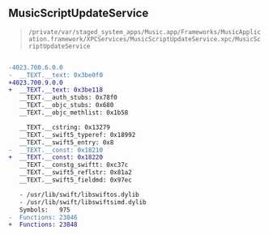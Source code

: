 ## MusicScriptUpdateService

> `/private/var/staged_system_apps/Music.app/Frameworks/MusicApplication.framework/XPCServices/MusicScriptUpdateService.xpc/MusicScriptUpdateService`

```diff

-4023.700.6.0.0
-  __TEXT.__text: 0x3be0f0
+4023.700.9.0.0
+  __TEXT.__text: 0x3be118
   __TEXT.__auth_stubs: 0x78f0
   __TEXT.__objc_stubs: 0x680
   __TEXT.__objc_methlist: 0x1b58

   __TEXT.__cstring: 0x13279
   __TEXT.__swift5_typeref: 0x18992
   __TEXT.__swift5_entry: 0x8
-  __TEXT.__const: 0x18210
+  __TEXT.__const: 0x18220
   __TEXT.__constg_swiftt: 0xc37c
   __TEXT.__swift5_reflstr: 0x81a2
   __TEXT.__swift5_fieldmd: 0x97ec

   - /usr/lib/swift/libswiftos.dylib
   - /usr/lib/swift/libswiftsimd.dylib
   Symbols:   975
-  Functions: 23846
+  Functions: 23848
 

```

